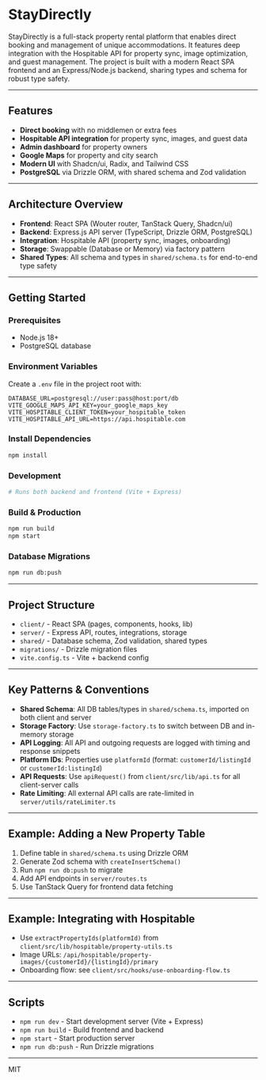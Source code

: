 
# StayDirectly

StayDirectly is a full-stack property rental platform that enables direct booking and management of unique accommodations. It features deep integration with the Hospitable API for property sync, image optimization, and guest management. The project is built with a modern React SPA frontend and an Express/Node.js backend, sharing types and schema for robust type safety.

---

## Features

- **Direct booking** with no middlemen or extra fees
- **Hospitable API integration** for property sync, images, and guest data
- **Admin dashboard** for property owners
- **Google Maps** for property and city search
- **Modern UI** with Shadcn/ui, Radix, and Tailwind CSS
- **PostgreSQL** via Drizzle ORM, with shared schema and Zod validation

---

## Architecture Overview

- **Frontend**: React SPA (Wouter router, TanStack Query, Shadcn/ui)
- **Backend**: Express.js API server (TypeScript, Drizzle ORM, PostgreSQL)
- **Integration**: Hospitable API (property sync, images, onboarding)
- **Storage**: Swappable (Database or Memory) via factory pattern
- **Shared Types**: All schema and types in `shared/schema.ts` for end-to-end type safety

---

## Getting Started

### Prerequisites
- Node.js 18+
- PostgreSQL database

### Environment Variables
Create a `.env` file in the project root with:

```
DATABASE_URL=postgresql://user:pass@host:port/db
VITE_GOOGLE_MAPS_API_KEY=your_google_maps_key
VITE_HOSPITABLE_CLIENT_TOKEN=your_hospitable_token
VITE_HOSPITABLE_API_URL=https://api.hospitable.com
```

### Install Dependencies
```bash
npm install
```

### Development
```bash
# Runs both backend and frontend (Vite + Express)

```

### Build & Production
```bash
npm run build
npm start
```

### Database Migrations
```bash
npm run db:push
```

---

## Project Structure

- `client/` - React SPA (pages, components, hooks, lib)
- `server/` - Express API, routes, integrations, storage
- `shared/` - Database schema, Zod validation, shared types
- `migrations/` - Drizzle migration files
- `vite.config.ts` - Vite + backend config

---

## Key Patterns & Conventions

- **Shared Schema**: All DB tables/types in `shared/schema.ts`, imported on both client and server
- **Storage Factory**: Use `storage-factory.ts` to switch between DB and in-memory storage
- **API Logging**: All API and outgoing requests are logged with timing and response snippets
- **Platform IDs**: Properties use `platformId` (format: `customerId/listingId` or `customerId:listingId`)
- **API Requests**: Use `apiRequest()` from `client/src/lib/api.ts` for all client-server calls
- **Rate Limiting**: All external API calls are rate-limited in `server/utils/rateLimiter.ts`

---

## Example: Adding a New Property Table

1. Define table in `shared/schema.ts` using Drizzle ORM
2. Generate Zod schema with `createInsertSchema()`
3. Run `npm run db:push` to migrate
4. Add API endpoints in `server/routes.ts`
5. Use TanStack Query for frontend data fetching

---

## Example: Integrating with Hospitable

- Use `extractPropertyIds(platformId)` from `client/src/lib/hospitable/property-utils.ts`
- Image URLs: `/api/hospitable/property-images/{customerId}/{listingId}/primary`
- Onboarding flow: see `client/src/hooks/use-onboarding-flow.ts`

---

## Scripts

- `npm run dev` - Start development server (Vite + Express)
- `npm run build` - Build frontend and backend
- `npm start` - Start production server
- `npm run db:push` - Run Drizzle migrations

---


MIT
